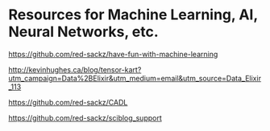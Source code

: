 # Resources for Machine Learning,  AI,  Neural Networks, etc.

https://github.com/red-sackz/have-fun-with-machine-learning

http://kevinhughes.ca/blog/tensor-kart?utm_campaign=Data%2BElixir&utm_medium=email&utm_source=Data_Elixir_113

https://github.com/red-sackz/CADL

https://github.com/red-sackz/sciblog_support
